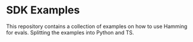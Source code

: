 # SDK Examples

This repository contains a collection of examples on how to use Hamming for evals. Splitting the examples into Python and TS.
